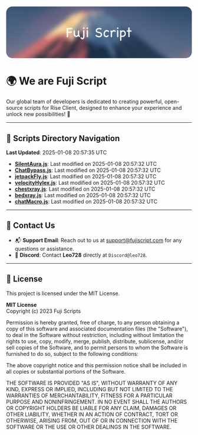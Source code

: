 ![Banner](.github/b.webp)

# 🌍 **We are Fuji Script**

Our global team of developers is dedicated to creating powerful, open-source scripts for Rise Client, designed to enhance your experience and unlock new possibilities! 🌟

---
<!-- SCRIPTS_NAVIGATION_START -->
## 📂 **Scripts Directory Navigation**

**Last Updated**: 2025-01-08 20:57:35 UTC

- **[SilentAura.js](scripts/SilentAura.js)**: Last modified on 2025-01-08 20:57:32 UTC
- **[ChatBypass.js](scripts/ChatBypass.js)**: Last modified on 2025-01-08 20:57:32 UTC
- **[jetpackFly.js](scripts/jetpackFly.js)**: Last modified on 2025-01-08 20:57:32 UTC
- **[velocityHylex.js](scripts/velocityHylex.js)**: Last modified on 2025-01-08 20:57:32 UTC
- **[chestxray.js](scripts/chestxray.js)**: Last modified on 2025-01-08 20:57:32 UTC
- **[bedxray.js](scripts/bedxray.js)**: Last modified on 2025-01-08 20:57:32 UTC
- **[chatMacro.js](scripts/chatMacro.js)**: Last modified on 2025-01-08 20:57:32 UTC

<!-- SCRIPTS_NAVIGATION_END -->

---

## 💬 **Contact Us**  
- 📬 **Support Email**: Reach out to us at [support@fujiscript.com](mailto:support@fujiscript.com) for any questions or assistance.  
- 💬 **Discord**: Contact **Leo728** directly at `Discord@leo728`.

---

## 📜 **License**

This project is licensed under the MIT License.  

**MIT License**  
Copyright (c) 2023 Fuji Scripts  

Permission is hereby granted, free of charge, to any person obtaining a copy of this software and associated documentation files (the "Software"), to deal in the Software without restriction, including without limitation the rights to use, copy, modify, merge, publish, distribute, sublicense, and/or sell copies of the Software, and to permit persons to whom the Software is furnished to do so, subject to the following conditions:  

The above copyright notice and this permission notice shall be included in all copies or substantial portions of the Software.  

THE SOFTWARE IS PROVIDED "AS IS", WITHOUT WARRANTY OF ANY KIND, EXPRESS OR IMPLIED, INCLUDING BUT NOT LIMITED TO THE WARRANTIES OF MERCHANTABILITY, FITNESS FOR A PARTICULAR PURPOSE AND NONINFRINGEMENT. IN NO EVENT SHALL THE AUTHORS OR COPYRIGHT HOLDERS BE LIABLE FOR ANY CLAIM, DAMAGES OR OTHER LIABILITY, WHETHER IN AN ACTION OF CONTRACT, TORT OR OTHERWISE, ARISING FROM, OUT OF OR IN CONNECTION WITH THE SOFTWARE OR THE USE OR OTHER DEALINGS IN THE SOFTWARE.  
